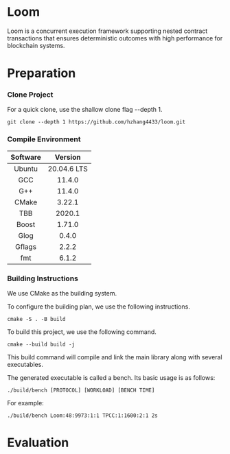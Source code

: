 # Loom

Loom is a concurrent execution framework supporting nested contract transactions that ensures deterministic outcomes with high performance for blockchain systems.

# Preparation
### Clone Project
For a quick clone, use the shallow clone flag --depth 1.
```
git clone --depth 1 https://github.com/hzhang4433/loom.git
```
### Compile Environment
| Software    | Version     |
| :---------: | :---------: |
| Ubuntu      | 20.04.6 LTS |
| GCC         | 11.4.0      |
| G++         | 11.4.0      |
| CMake       | 3.22.1      |
| TBB         | 2020.1      |
| Boost       | 1.71.0      |
| Glog        | 0.4.0       |
| Gflags      | 2.2.2       |
| fmt         | 6.1.2       |

### Building Instructions
We use CMake as the building system.

To configure the building plan, we use the following instructions.
```
cmake -S . -B build
```
To build this project, we use the following command.
```
cmake --build build -j
```
This build command will compile and link the main library along with several executables.

The generated executable is called a bench. Its basic usage is as follows:
```
./build/bench [PROTOCOL] [WORKLOAD] [BENCH TIME]
```
For example:
```
./build/bench Loom:48:9973:1:1 TPCC:1:1600:2:1 2s
```

# Evaluation

